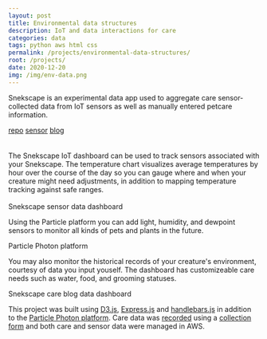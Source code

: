 ```yaml
---
layout: post
title: Environmental data structures
description: IoT and data interactions for care
categories: data
tags: python aws html css
permalink: /projects/environmental-data-structures/
root: /projects/
date: 2020-12-20
img: /img/env-data.png
---
```


Snekscape is an experimental data app used to aggregate care sensor-collected data from IoT sensors as well as manually entered petcare information. 

<div class="materials center">
	<a href="https://github.com/papermashea/ds-2020/tree/main/finalProject" target="_blank" class="post-resource" id="sources">repo</a>
	<a href="{{ site.baseurl }}/img/env-data/sensor-data-demo.m4v" target="_blank" class="post-resource" id="sources">sensor</a>
	<a href="{{ site.baseurl }}/img/env-data/blog-data-demo.m4v" target="_blank" class="post-resource" id="sources">blog</a>
</div>
<br>
<br>
The Snekscape IoT dashboard can be used to track sensors associated with your Snekscape. The temperature chart visualizes average temperatures by hour over the course of the day so you can gauge where and when your creature might need adjustments, in addition to mapping temperature tracking against safe ranges.

<div class="img_full">
	<img class="col three" src="{{ site.baseurl }}/img/env-data/sensor_chart1.png" alt="" title="sensor chart"/>
	<img class="col three" src="{{ site.baseurl }}/img/env-data/sensor_chart2.png" alt="" title="sensor chart"/>
</div>
<div class="col three caption">
	Snekscape sensor data dashboard
</div>


Using the Particle platform you can add light, humidity, and dewpoint sensors to monitor all kinds of pets and plants in the future.

<div class="img_full">
	<img class="col three" src="{{ site.baseurl }}/img/env-data/particle.png" alt="" title="blog chart"/>
</div>
<div class="col three caption">
	Particle Photon platform
</div>

You may also monitor the historical records of your creature's environment, courtesy of data you input youself. The dashboard has customizeable care needs such as water, food, and grooming statuses.

<div class="img_full">
	<img class="col three" src="{{ site.baseurl }}/img/env-data/blog_chart.png" alt="" title="blog chart"/>
</div>
<div class="col three caption">
	Snekscape care blog data dashboard
</div>

This project was built using <a href="https://d3js.org/" target="_blank">D3.js</a>, <a href="https://expressjs.com/" target="_blank">Express.js</a> and <a href="https://handlebarsjs.com/" target="_blank">handlebars.js</a> in addition to the <a href="https://docs.particle.io/photon/" target="_blank">Particle Photon platform</a>. Care data was <a href="https://github.com/papermashea/ds-2020/blob/main/finalProject/processBlog/data/caresheet.entries.csv" target="_blank">recorded</a> using a <a href="https://github.com/papermashea/ds-2020/blob/main/finalProject/app/templates/form.txt" target="_blank">collection form</a> and both care and sensor data were managed in AWS.

